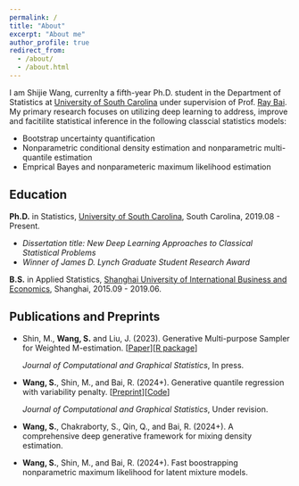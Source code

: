 ```yaml
---
permalink: /
title: "About"
excerpt: "About me"
author_profile: true
redirect_from: 
  - /about/
  - /about.html
---
```


I am Shijie Wang, currenlty a fifth-year Ph.D. student in the Department of Statistics at [University of South Carolina](https://sc.edu/study/colleges_schools/artsandsciences/statistics/) under supervision of Prof. [Ray Bai](https://raybai.net/). My primary research focuses on utilizing deep learning to address, improve and facitilite statistical inference in the following classcial statistics models:
- Bootstrap uncertainty quantification
- Nonparametric conditional density estimation and nonparametric multi-quantile estimation
- Emprical Bayes and nonparameteric maximum likelihood estimation

## Education 
__Ph.D.__ in Statistics, [University of South Carolina](https://sc.edu/study/colleges_schools/artsandsciences/statistics/), South Carolina, 2019.08 - Present.
- _Dissertation title: New Deep Learning Approaches to Classical Statistical Problems_
- _Winner of James D. Lynch Graduate Student Research Award_

__B.S.__ in Applied Statistics, [Shanghai University of International Business and Economics](https://eng.suibe.edu.cn/), Shanghai, 2015.09 - 2019.06.

## Publications and Preprints
- Shin, M., __Wang, S.__ and Liu, J. (2023). Generative Multi-purpose Sampler for Weighted M-estimation. [[Paper](https://arxiv.org/abs/2006.00767)][[R package](https://github.com/shijiew97/GMS)]
  
  _Journal of Computational and Graphical Statistics_, In press.

- __Wang, S.__, Shin, M., and Bai, R. (2024+). Generative quantile regression with variability penalty. [[Preprint](https://arxiv.org/abs/2301.03661)][[Code](https://github.com/shijiew97/PGQR)]

  _Journal of Computational and Graphical Statistics_, Under revision.

- __Wang, S.__, Chakraborty, S., Qin, Q., and Bai, R. (2024+). A comprehensive deep generative framework for mixing density estimation.
- __Wang, S.__, Shin, M., and Bai, R. (2024+). Fast boostrapping nonparametric maximum likelihood for latent mixture models.

